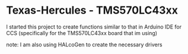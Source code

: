 # Texas-Hercules - TMS570LC43xx
I started this project to create functions similar to that in Arduino IDE for CCS (specifically for the TMS570LC43xx board that im using)

note: I am also using HALcoGen to create the necessary drivers

